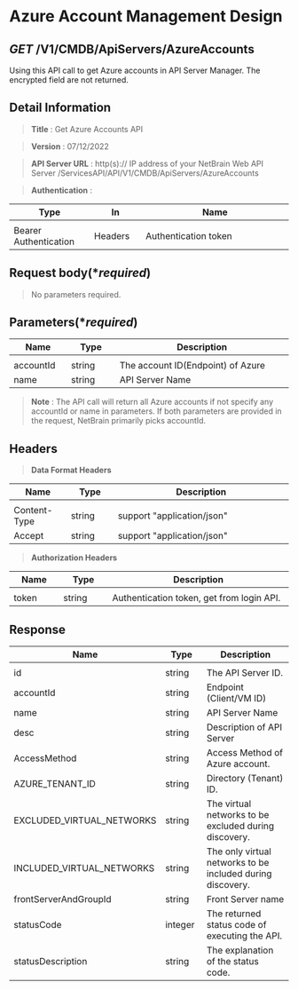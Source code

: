 
# Azure Account Management Design

## ***GET*** /V1/CMDB/ApiServers/AzureAccounts
Using this API call to get Azure accounts in API Server Manager. The encrypted field are not returned.

## Detail Information

> **Title** : Get Azure Accounts API<br>

> **Version** : 07/12/2022

> **API Server URL** : http(s):// IP address of your NetBrain Web API Server /ServicesAPI/API/V1/CMDB/ApiServers/AzureAccounts

> **Authentication** : 

|**Type**|**In**|**Name**|
|------|------|------|
|<img width=100/>|<img width=100/>|<img width=500/>|
|Bearer Authentication| Headers | Authentication token | 

## Request body(****required***)

> No parameters required.

## Parameters(****required***)  
|**Name**|**Type**|**Description**|
|------|------|------|
|<img width=100/>|<img width=100/>|<img width=500/>|
|accountId|string|The account ID(Endpoint) of Azure |
|name|string|API Server Name |

> **Note** : The API call will return all Azure accounts if not specify any accountId or name in parameters. If both parameters are provided in the request, NetBrain primarily picks accountId.

## Headers

> **Data Format Headers**

|**Name**|**Type**|**Description**|
|------|------|------|
|<img width=100/>|<img width=100/>|<img width=500/>|
| Content-Type | string  | support "application/json" |
| Accept | string  | support "application/json" |

> **Authorization Headers**

|**Name**|**Type**|**Description**|
|------|------|------|
|<img width=100/>|<img width=100/>|<img width=500/>|
| token | string  | Authentication token, get from login API. |


## Response

|**Name**|**Type**|**Description**|
|------|------|------|
|<img width=100/>|<img width=100/>|<img width=500/>|
|id| string | The API Server ID.|
|accountId | string  |Endpoint (Client/VM ID)|
|name|string|API Server Name|
|desc|string|Description of API Server|
|AccessMethod|string|Access Method of Azure account.|
|AZURE_TENANT_ID|string|Directory (Tenant) ID.|
|EXCLUDED_VIRTUAL_NETWORKS|string|The virtual networks to be excluded during discovery.|
|INCLUDED_VIRTUAL_NETWORKS|string|The only virtual networks to be included during discovery.|
|frontServerAndGroupId|string|Front Server name|
|statusCode| integer | The returned status code of executing the API.  |
|statusDescription| string | The explanation of the status code. |